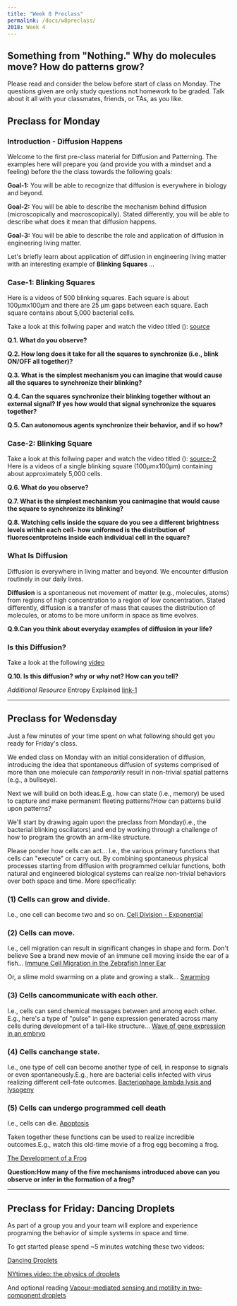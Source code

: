 ```yaml
---
title: "Week 8 Preclass"
permalink: /docs/w8preclass/
2018: Week 4
---
```


## Something from "Nothing." Why do molecules move? How do patterns grow?

Please read and consider the below before start of class on Monday.
The questions given are only study questions not homework to be graded.
Talk about it all with your classmates, friends, or TAs, as you like.

## Preclass for Monday 

### Introduction - Diffusion Happens

Welcome to the first pre-class material for Diffusion and Patterning.
The examples here will prepare you (and provide you with a mindset and a feeling) before the the class towards 
the following goals:

**Goal-1:** You will be able to recognize that diffusion is everywhere in biology and beyond.

**Goal-2:** You will be able to describe the mechanism behind diffusion (microscopically and macroscopically). 
Stated differently, you will be able to describe what does it mean that diffusion happens.

**Goal-3:** You will be able to describe the role and application of diffusion in engineering living matter.

Let's briefly learn about application of diffusion in engineering living matter with an interesting example of
**Blinking Squares** ...

### Case-1: Blinking Squares 

Here is a videos of 500 blinking squares. 
Each square is about 100μmx100μm and there are 25 μm gaps between each square. 
Each square contains about 5,000 bacterial cells. 

Take a look at this follwing paper and watch the video titled ():
[source](https://www.nature.com/articles/nature10722)

**Q.1. What do you observe?**

**Q.2. How long does it take for all the squares to synchronize (i.e., blink ON/OFF all together)?**

**Q.3. What is the simplest mechanism you can imagine that would cause all the squares to synchronize their blinking?**

**Q.4. Can the squares synchronize their blinking together without an external signal? If yes how would that signal synchronize the squares together?**

**Q.5. Can autonomous agents synchronize their behavior, and if so how?**


### Case-2: Blinking Square

Take a look at this follwing paper and watch the video titled ():
[source-2](https://www.nature.com/articles/nature08753)
Here is a videos of a single blinking square (100μmx100μm) containing about approximately 5,000 cells.

**Q.6. What do you observe?**

**Q.7. What is the simplest mechanism you canimagine that would cause the square to synchronize its blinking?**

**Q.8. Watching  cells inside the square do you see a different brightness levels within each cell- how uniformed is the distribution of fluorescentproteins inside each individual cell in the square?**  

### What Is Diffusion

Diffusion is everywhere in living matter and beyond. We encounter diffusion routinely in our daily lives.

**Diffusion** is a spontaneous net movement of matter (e.g., molecules, atoms) from regions of high concentration to a region of low concentration. Stated differently, diffusion is a transfer of mass that causes the distribution of molecules, or atoms to be more uniform in space as time evolves. 

**Q.9.Can you think about everyday examples of diffusion in your life?**


### Is this Diffusion? 

Take a look at the following [video](https://www.youtube.com/watch?v=5JuEomRki_M)

**Q.10. Is this diffusion? why or why not? How can you tell?**

*Additional Resource*
Entropy Explained [link-1](https://aatishb.com/entropy/)

____________________________________________________________

## Preclass for Wedensday

Just a few minutes of your time spent on what following should get you ready for Friday's class.

We ended class on Monday with an initial consideration of diffusion, introducing the idea that spontaneous diffusion of systems comprised of more than one molecule can *temporarily* result in non-trivial spatial patterns (e.g., a bullseye).

Next we will build on both ideas.E.g,. how can state (i.e., memory) be used to capture and make permanent fleeting patterns?How can patterns build upon patterns?

We'll start by drawing again upon the preclass from Monday(i.e., the bacterial blinking oscillators) and end by working through a challenge of how to program the growth an arm-like structure.

Please ponder how cells can act... I.e., the various primary functions that cells can "execute" or carry out. 
By combining spontaneous physical processes starting from diffusion with programmed cellular functions, both natural and engineered biological systems can realize non-trivial behaviors over both space and time. More specifically:

### (1) Cells can grow and divide. 
I.e., one cell can become two and so on. 
[Cell Division - Exponential](https://www.youtube.com/watch?v=9x23n4zBOU8&feature=youtu.be)

### (2) Cells can move.
I.e., cell migration can result in significant changes in shape and form. Don't believe See a brand new movie of an immune cell moving inside the ear of a fish...
[Immune Cell Migration in the Zebrafish Inner Ear](https://www.youtube.com/watch?v=Hz0VlUVjYfI&feature=youtu.be)

Or, a slime mold swarming on a plate and growing a stalk...
[Swarming](https://www.youtube.com/watch?v=vjRPla0BONA&feature=youtu.be)

### (3) Cells cancommunicate with each other.
I.e., cells can send chemical messages between and among each other.
E.g., here's a type of "pulse" in gene expression generated across many cells during development of a tail-like structure...
[Wave of gene expression in an embryo](https://www.youtube.com/watch?v=T-fa1gYfwJk&feature=youtu.be)


### (4) Cells canchange state.
I.e., one type of cell can become another type of cell, in response to signals or even spontaneously.E.g., here are bacterial cells infected with virus realizing different cell-fate outcomes.
[Bacteriophage lambda lysis and lysogeny](https://www.youtube.com/watch?v=sLkZ9FPHJGM&feature=youtu.be)

### (5) Cells can undergo programmed cell death 
I.e., cells can die. 
[Apoptosis](https://www.youtube.com/watch?v=WkATnXv9rsQ)

Taken together these functions can be used to realize incredible outcomes.E.g., watch this old-time movie of a frog egg becoming a frog.

[The Development of a Frog](https://www.youtube.com/watch?v=dXpAbezdOho&feature=youtu.be)

**Question:How many of the five mechanisms introduced above can you observe or infer in the formation of a frog?**

____________________________________________________________

## Preclass for Friday: Dancing Droplets 

As part of a group you and your team will explore and experience programing the behavior of simple 
systems in space and time. 

To get started please spend ~5 minutes watching these two videos:

[Dancing Droplets](https://youtu.be/ZMsaH6SY4CY)


[NYtimes video: the physics of droplets](http://www.nytimes.com/video/science/100000003584880/dancing)


And optional reading [Vapour-mediated sensing and motility in two-component droplets](https://www.nature.com/articles/nature14272)
